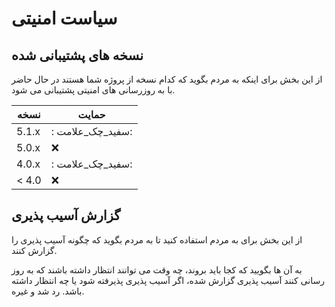 #       سیاست امنیتی     

##       نسخه های پشتیبانی شده     

از این بخش برای اینکه به مردم بگوید که کدام نسخه از پروژه شما هستند
در حال حاضر با به روزرسانی های امنیتی پشتیبانی می شود.

|      نسخه      |      حمایت      |
| ------- | ------------------ |
| 5.1.x   |     : سفید_چک_علامت:     |
| 5.0.x   | :x:                |
|    4.0.x      | : سفید_چک_علامت: |
|    < 4.0      | :x:                |

## گزارش آسیب پذیری

از این بخش برای به مردم استفاده کنید تا به مردم بگوید که چگونه آسیب پذیری را گزارش کنند.

به آن ها بگویید که کجا باید بروند، چه وقت می توانند انتظار داشته باشند که به روز رسانی کنند
آسیب پذیری گزارش شده، اگر آسیب پذیری پذیرفته شود یا چه انتظار داشته باشد.
رد شد و غیره.
